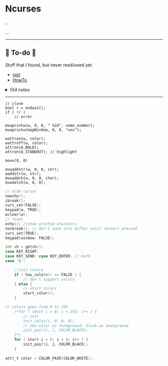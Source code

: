 # Ncurses

<div class="row row-cols-md-2"><div>

...
</div><div>

...
</div></div>

<hr class="sep-both">

## 👻 To-do 👻

Stuff that I found, but never read/used yet.

<div class="row row-cols-md-2"><div>

* [gist](https://gist.github.com/alan-mushi/c8a6f34d1df18574f643)
* [HowTo](https://tldp.org/HOWTO/NCURSES-Programming-HOWTO/forms.html)
</div><div>

<details class="details-n">
<summary>Old notes</summary>

Using ncurses

NCurses is a graphic library to create beautiful
interfaces in a terminal. I you do know the
great ``VIM`` editor, then the interface was made with
ncurses. It's simple and really easy to learn.

You can install ncurses using

* ``sudo apt-get install libncurses5-dev libncursesw5-dev``
* check installed with ``ls -la /usr/include/ncurses.h``

You may check these resources

* <https://tldp.org/HOWTO/NCURSES-Programming-HOWTO/>
* <https://github.com/tony/NCURSES-Programming-HOWTO-examples>
</details>


</div></div>

<hr class="sep-both">

<div class="row row-cols-md-2"><div>

```
// close
bool r = endwin();
if ( !r )
    // error

mvwprintw(w, 0, 0, " %2d", some_number);
mvwprintw(mapWindow, 0, 0, "xxx");

wattron(w, color);
wattroff(w, color);
attron(A_BOLD);
attron(A_STANDOUT); // highlight

move(0, 0)

mvwaddstr(w, 0, 0, str);
waddstr(w, str);
mvwaddch(w, 0, 0, char);
mvwdelch(w, 0, 0);
```
</div><div>

```c
// hide cursor
noecho();
cbreak();
curs_set(FALSE);
keypad(w, TRUE);
wclear(w);
// reset
echo(); //show printed charaters
nocbreak(); // don't save into buffer until <enter> pressed
curs_set(TRUE);
keypad(window, FALSE);

int ch = getch();
case KEY_RIGHT:
case KEY_SEND: case KEY_ENTER: // both
case 'b':

    //init colors
    if ( has_colors() == FALSE ) {
        // don't support colors
    } else {
        // start colors
        start_color();
    }

// colors goes from 0 to 255
    /*for ( short i = 0; i < 255; i++ ) {
        // init
        init_color(i, 0, 0, 0);
        // new color as foreground, black as background
        init_pair(i, i, COLOR_BLACK);
    }*/
    for ( short i = 0; i < 8; i++ ) {
        init_pair(i, i, COLOR_BLACK);
    }
    
attr_t color = COLOR_PAIR(COLOR_WHITE);
```
</div></div>
